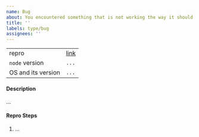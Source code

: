 ```yaml
---
name: Bug
about: You encountered something that is not working the way it should
title: ''
labels: type/bug
assignees: ''
---
```


<!--    Instructions                                -->
<!--                                                -->
<!-- 1. Remove sections/details you do not complete -->
<!-- 2. Add sections/details useful to you          -->

|                        |                      |
| ---------------------- | -------------------- |
| repro                  | [link](https://todo) |
| `node` version         | `...`                |
| OS and its version     | `...`                |

#### Description

<!-- Screenshots can be super helpful -->

...

#### Repro Steps

1. ...
